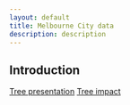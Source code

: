 ```yaml
---
layout: default
title: Melbourne City data
description: description
---
```



## Introduction




[Tree presentation](./PAGE1.html)
[Tree impact](./PAGE-VERA.html)







